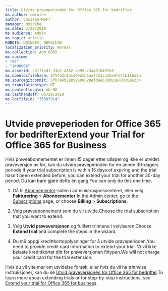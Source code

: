 ```yaml
---
title: Utvide prøveperioden for Office 365 for bedrifter
ms.author: cmcatee
author: cmcatee-MSFT
manager: mnirkhe
ms.date: 3/20/2018
ms.audience: Admin
ms.topic: article
ROBOTS: NOINDEX, NOFOLLOW
localization_priority: Normal
ms.collection: Adm_O365
ms.custom:
- "95"
- "1400006"
ms.assetid: c3fffed1-33b2-4382-ae99-c3a4816497e6
ms.openlocfilehash: 2754d2c8a1d0e2ab5aaf751ca3bedfe41b11ba3a
ms.sourcegitcommit: 5fb7a4b28859690020efdea630d03e70cc0e6334
ms.translationtype: MT
ms.contentlocale: nb-NO
ms.lasthandoff: 06/28/2019
ms.locfileid: "35387914"
---
```

# <a name="extend-your-trial-for-office-365-for-business"></a><span data-ttu-id="59538-102">Utvide prøveperioden for Office 365 for bedrifter</span><span class="sxs-lookup"><span data-stu-id="59538-102">Extend your Trial for Office 365 for Business</span></span>

<span data-ttu-id="59538-103">Hvis prøveabonnementet er innen 15 dager etter utløper og ikke er utvidet prøveversjon av før, kan du utvide prøveperioden for en annen 30-dagers periode.</span><span class="sxs-lookup"><span data-stu-id="59538-103">If your trial subscription is within 15 days of expiring and the trial hasn't been extended before, you can extend your trial for another 30-day period.</span></span> <span data-ttu-id="59538-104">Du kan bare gjøre dette én gang.</span><span class="sxs-lookup"><span data-stu-id="59538-104">You can only do this one time.</span></span>
  
1. <span data-ttu-id="59538-105">Gå til [Abonnementer](https://go.microsoft.com/fwlink/p/?linkid=842054)-siden i administrasjonssenteret, eller velg **Fakturering** \> **Abonnementer**.</span><span class="sxs-lookup"><span data-stu-id="59538-105">In the Admin center, go to the [Subscriptions](https://go.microsoft.com/fwlink/p/?linkid=842054) page, or choose **Billing** \> **Subscriptions**.</span></span>

2. <span data-ttu-id="59538-106">Velg prøveabonnement som du vil utvide.</span><span class="sxs-lookup"><span data-stu-id="59538-106">Choose the trial subscription that you want to extend.</span></span>

3. <span data-ttu-id="59538-107">Velg **Utvid prøveversjonen** og fullført trinnene i veiviseren.</span><span class="sxs-lookup"><span data-stu-id="59538-107">Choose **Extend trial** and complete the steps in the wizard.</span></span>

4. <span data-ttu-id="59538-108">Du må oppgi kredittkortopplysninger for å utvide prøveperioden.</span><span class="sxs-lookup"><span data-stu-id="59538-108">You need to provide credit card information to extend your trial.</span></span> <span data-ttu-id="59538-109">Vi vil ikke belaste kredittkortet ditt for prøveversjonen filtypen.</span><span class="sxs-lookup"><span data-stu-id="59538-109">We will not charge your credit card for the trial extension.</span></span>

<span data-ttu-id="59538-110">Hvis du vil vite mer om utvidelse forsøk, eller hvis du vil ha trinnvise instruksjoner, kan du se [Utvid prøveversjonen for Office 365 for bedrifter](https://support.office.com/article/75533195-f1f6-4c2c-8ceb-0b5597790d7b).</span><span class="sxs-lookup"><span data-stu-id="59538-110">To learn more about extending trials or for step-by-step instructions, see [Extend your trial for Office 365 for business](https://support.office.com/article/75533195-f1f6-4c2c-8ceb-0b5597790d7b).</span></span>
  